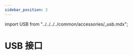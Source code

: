```yaml
---
sidebar_position: 2
---
```


import USB from "../../../../common/accessories/\_usb.mdx";

# USB 接口

<USB product="Radxa CM3 IO Board" model="radxa-cm3-io" usb_dev="sda" usb_dev_img="/img/cm3/cm3-io-lsblk-usb.webp" usb_dev_sd_read_time="1.31635 s" usb_dev_sd_read_speed="79.7 MB/s" usb_dev_sd_write_time="2.86056 s" usb_dev_sd_write_speed="36.7 MB/s" />
